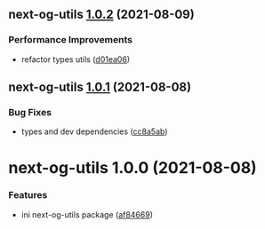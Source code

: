 ## next-og-utils [1.0.2](https://github.com/shunkakinoki/packages/compare/next-og-utils@1.0.1...next-og-utils@1.0.2) (2021-08-09)

### Performance Improvements

- refactor types utils ([d01ea06](https://github.com/shunkakinoki/packages/commit/d01ea0696de6b7889e0fa134bbf5fe6773f17e2d))

## next-og-utils [1.0.1](https://github.com/shunkakinoki/packages/compare/next-og-utils@1.0.0...next-og-utils@1.0.1) (2021-08-08)

### Bug Fixes

- types and dev dependencies ([cc8a5ab](https://github.com/shunkakinoki/packages/commit/cc8a5ab1f9859f392c9b50bfca4e57b66090a3fa))

# next-og-utils 1.0.0 (2021-08-08)

### Features

- ini next-og-utils package ([af84669](https://github.com/shunkakinoki/packages/commit/af8466963dc8550320089af1a9862d713dd5a5c0))
